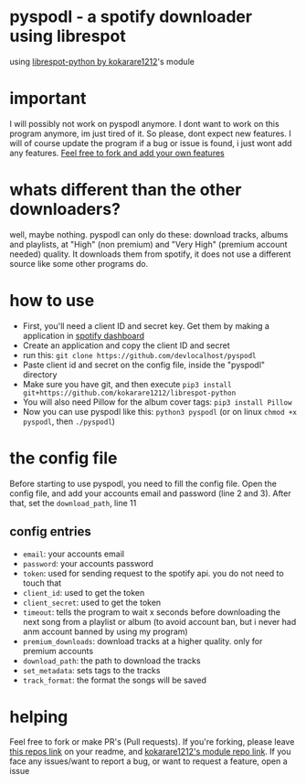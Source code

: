 # pyspodl - a spotify downloader using librespot

using [librespot-python by kokarare1212](https://github.com/kokarare1212/librespot-python)'s module

# important
I will possibly not work on pyspodl anymore. I dont want to work on this program anymore, im just tired of it. So please, dont expect new features. I will of course update the program if a bug or issue is found, i just wont add any features. [Feel free to fork and add your own features](#helping)

# whats different than the other downloaders?
well, maybe nothing. pyspodl can only do these: download tracks, albums and playlists, at "High" (non premium) and "Very High" (premium account needed) quality. It downloads them from spotify, it does not use a different source like some other programs do.

# how to use
+ First, you'll need a client ID and secret key. Get them by making a application in [spotify dashboard](https://developer.spotify.com/dashboard/applications)
+ Create an application and copy the client ID and secret
+ run this: `git clone https://github.com/devlocalhost/pyspodl`
+ Paste client id and secret on the config file, inside the "pyspodl" directory
+ Make sure you have git, and then execute `pip3 install git+https://github.com/kokarare1212/librespot-python`
+ You will also need Pillow for the album cover tags: `pip3 install Pillow`
+ Now you can use pyspodl like this: `python3 pyspodl` (or on linux `chmod +x pyspodl`, then `./pyspodl`)

# the config file
Before starting to use pyspodl, you need to fill the config file. Open the config file, and add your accounts email and password (line 2 and 3). After that, set the `download_path`, line 11

## config entries
+ `email`: your accounts email
+ `password`: your accounts password
+ `token`: used for sending request to the spotify api. you do not need to touch that
+ `client_id`: used to get the token
+ `client_secret`: used to get the token
+ `timeout`: tells the program to wait x seconds before downloading the next song from a playlist or album (to avoid account ban, but i never had anm account banned by using my program)
+ `premium_downloads`: download tracks at a higher quality. only for premium accounts
+ `download_path`: the path to download the tracks
+ `set_metadata`: sets tags to the tracks
+ `track_format`: the format the songs will be saved

# helping
Feel free to fork or make PR's (Pull requests). If you're forking, please leave [this repos link](https://github.com/devlocalhost/pyspodl) on your readme, and [kokarare1212's module repo link](https://github.com/kokarare1212/librespot-python).
If you face any issues/want to report a bug, or want to request a feature, open a issue

